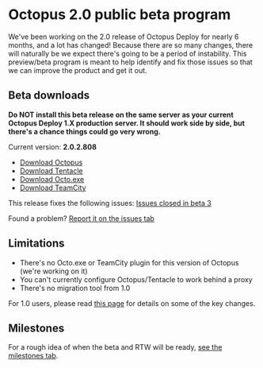 Octopus 2.0 public beta program
==================================

We've been working on the 2.0 release of Octopus Deploy for nearly 6 months, and a lot has changed! Because there are so many changes, there will naturally be we expect there's going to be a period of instability. This preview/beta program is meant to help identify and fix those issues so that we can improve the product and get it out. 

## Beta downloads

**Do NOT install this beta release on the same server as your current Octopus Deploy 1.X production server. It should work side by side, but there's a chance things could go very wrong.**

Current version: **2.0.2.808**

 - [Download Octopus](http://download.octopusdeploy.com/octopus/Octopus.2.0.2.808.msi)
 - [Download Tentacle](http://download.octopusdeploy.com/octopus/Octopus.Tentacle.2.0.2.808.msi)
 - [Download Octo.exe](http://download.octopusdeploy.com/octopus-tools/2.0.2.808/OctopusTools.2.0.2.808.zip)
 - [Download TeamCity](http://download.octopusdeploy.com/octopus-teamcity/2.0.2.808/Octopus.TeamCity.zip)

This release fixes the following issues: [Issues closed in beta 3](https://github.com/OctopusDeploy/Issues/issues?direction=asc&labels=&milestone=8&page=1&sort=created&state=closed)

Found a problem? [Report it on the issues tab](https://github.com/OctopusDeploy/Issues/issues)

## Limitations

 - There's no Octo.exe or TeamCity plugin for this version of Octopus (we're working on it)
 - You can't currently configure Octopus/Tentacle to work behind a proxy
 - There's no migration tool from 1.0

For 1.0 users, please read [this page](https://github.com/OctopusDeploy/Issues/wiki/Migrating-from-Octopus-Deploy-1.x) for details on some of the key changes.

## Milestones

For a rough idea of when the beta and RTW will be ready, [see the milestones tab](https://github.com/OctopusDeploy/Issues/issues/milestones).
